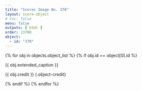 ```yaml
---
title: "Scores Image No. 370"
layout: score-object
# toc: false
menu: false
outputs: [ html ]
order: 13700
object:
  - id: "370"
---
```


{% for obj in objects.object_list %}
{% if obj.id == object[0].id %}

{{ obj.extended_caption }}

{{ obj.credit }} {.object-credit}

{% endif %}
{% endfor %}
